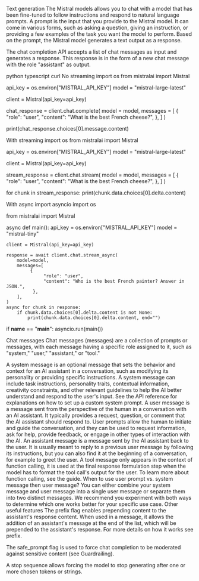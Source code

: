 Text generation
The Mistral models allows you to chat with a model that has been fine-tuned to follow instructions and respond to natural language prompts. A prompt is the input that you provide to the Mistral model. It can come in various forms, such as asking a question, giving an instruction, or providing a few examples of the task you want the model to perform. Based on the prompt, the Mistral model generates a text output as a response.

The chat completion API accepts a list of chat messages as input and generates a response. This response is in the form of a new chat message with the role "assistant" as output.

python
typescript
curl
No streaming
import os
from mistralai import Mistral

api_key = os.environ["MISTRAL_API_KEY"]
model = "mistral-large-latest"

client = Mistral(api_key=api_key)

chat_response = client.chat.complete(
    model = model,
    messages = [
        {
            "role": "user",
            "content": "What is the best French cheese?",
        },
    ]
)

print(chat_response.choices[0].message.content)

With streaming
import os
from mistralai import Mistral

api_key = os.environ["MISTRAL_API_KEY"]
model = "mistral-large-latest"

client = Mistral(api_key=api_key)

stream_response = client.chat.stream(
    model = model,
    messages = [
        {
            "role": "user",
            "content": "What is the best French cheese?",
        },
    ]
)

for chunk in stream_response:
    print(chunk.data.choices[0].delta.content)

With async
import asyncio
import os

from mistralai import Mistral


async def main():
    api_key = os.environ["MISTRAL_API_KEY"]
    model = "mistral-tiny"

    client = Mistral(api_key=api_key)

    response = await client.chat.stream_async(
        model=model,
        messages=[
             {
                  "role": "user",
                  "content": "Who is the best French painter? Answer in JSON.",
              },
        ],
    )
    async for chunk in response:
        if chunk.data.choices[0].delta.content is not None:
            print(chunk.data.choices[0].delta.content, end="")


if __name__ == "__main__":
    asyncio.run(main())

Chat messages
Chat messages (messages) are a collection of prompts or messages, with each message having a specific role assigned to it, such as "system," "user," "assistant," or "tool."

A system message is an optional message that sets the behavior and context for an AI assistant in a conversation, such as modifying its personality or providing specific instructions. A system message can include task instructions, personality traits, contextual information, creativity constraints, and other relevant guidelines to help the AI better understand and respond to the user's input. See the API reference for explanations on how to set up a custom system prompt.
A user message is a message sent from the perspective of the human in a conversation with an AI assistant. It typically provides a request, question, or comment that the AI assistant should respond to. User prompts allow the human to initiate and guide the conversation, and they can be used to request information, ask for help, provide feedback, or engage in other types of interaction with the AI.
An assistant message is a message sent by the AI assistant back to the user. It is usually meant to reply to a previous user message by following its instructions, but you can also find it at the beginning of a conversation, for example to greet the user.
A tool message only appears in the context of function calling, it is used at the final response formulation step when the model has to format the tool call's output for the user. To learn more about function calling, see the guide.
When to use user prompt vs. system message then user message?
You can either combine your system message and user message into a single user message or separate them into two distinct messages.
We recommend you experiment with both ways to determine which one works better for your specific use case.
Other useful features
The prefix flag enables prepending content to the assistant's response content. When used in a message, it allows the addition of an assistant's message at the end of the list, which will be prepended to the assistant's response. For more details on how it works see prefix.

The safe_prompt flag is used to force chat completion to be moderated against sensitive content (see Guardrailing).

A stop sequence allows forcing the model to stop generating after one or more chosen tokens or strings.